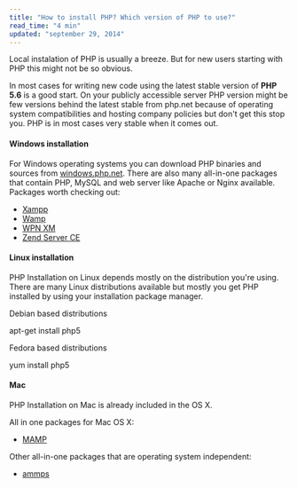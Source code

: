 ```yaml
---
title: "How to install PHP? Which version of PHP to use?"
read_time: "4 min"
updated: "september 29, 2014"
---
```


Local instalation of PHP is usually a breeze. But for new users starting with PHP this might not be so obvious.

In most cases for writing new code using the latest stable version of **PHP 5.6** is a good start. On your publicly accessible server
PHP version might be few versions behind the latest stable from php.net because of operating system compatibilities and hosting company
policies but don't get this stop you. PHP is in most cases very stable when it comes out.

#### Windows installation

For Windows operating systems you can download PHP binaries and sources from [windows.php.net][windows-php-net]. There are also many all-in-one
packages that contain PHP, MySQL and web server like Apache or Nginx available. Packages worth checking out:

* [Xampp][xampp]
* [Wamp][wamp]
* [WPN XM][wpn-xm]
* [Zend Server CE][zend-server]

#### Linux installation

PHP Installation on Linux depends mostly on the distribution you're using. There are many Linux distributions available but mostly you get PHP
installed by using your installation package manager.

Debian based distributions

apt-get install php5

Fedora based distributions

yum install php5

#### Mac

PHP Installation on Mac is already included in the OS X.

All in one packages for Mac OS X:

* [MAMP][mamp]

Other all-in-one packages that are operating system independent:

* [ammps][ammps]

[windows-php-net]: http://windows.php.net
[xampp]: http://apachefriends.org
[wamp]: http://www.wampserver.com/en/
[wpn-xm]: http://wpn-xm.org/
[zend-server]: http://www.zend.com/en/products/server-ce/
[mamp]: http://iwww.mamp.info/en/downloads/
[ammps]: http://www.ampps.com/
